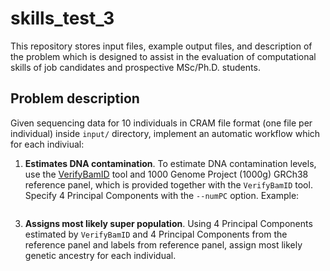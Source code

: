 # skills_test_3

This repository stores input files, example output files, and description of the problem which is designed to assist in the evaluation of computational skills of job candidates and prospective MSc/Ph.D. students.

## Problem description

Given sequencing data for 10 individuals in CRAM file format (one file per individual) inside `input/` directory, implement an automatic workflow which for each indiviual:
1. **Estimates DNA contamination**. To estimate DNA contamination levels, use the [VerifyBamID](https://github.com/Griffan/VerifyBamID) tool and 1000 Genome Project (1000g) GRCh38 reference panel, which is provided together with the `VerifyBamID` tool. Specify 4 Principal Components with the `--numPC` option. Example:
```

```

3. **Assigns most likely super population**. Using 4 Principal Components estimated by `VerifyBamID` and 4 Principal Components from the reference panel and labels from reference panel, assign most likely genetic ancestry for each individual.
